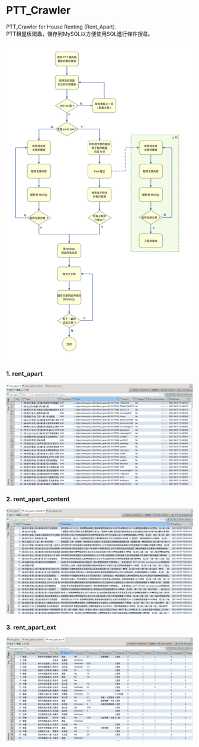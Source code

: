 # PTT_Crawler
PTT_Crawler for House Renting (Rent_Apart).<br>
PTT租屋板爬蟲，儲存到MySQL以方便使用SQL進行條件搜尋。

![image](https://github.com/don6105/PTT_Crawler/blob/master/workflow.png)

### 1. rent_apart
![image](https://github.com/don6105/PTT_Crawler/blob/master/table_1.png)
<br>

### 2. rent_apart_content
![image](https://github.com/don6105/PTT_Crawler/blob/master/table_2.png)
<br>

### 3. rent_apart_ext
![image](https://github.com/don6105/PTT_Crawler/blob/master/table_3.png)
<br>
